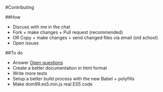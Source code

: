 #Contributing

##How

 * Discuss with me in the chat
 * Fork + make changes + Pull request (recommended)
 * OR Copy + make changes + send changed files via email (old school)
 * Open issues
 
##To do

 * Answer [Open questions](openquestions.md)
 * Create a better documentation in html format
 * Write more tests
 * Setup a better build process with the new Babel + polyfills
 * Make dom99.es5.min.js real ES5 code
 

 